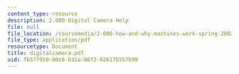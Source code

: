 ```yaml
---
content_type: resource
description: 2.000 Digital Camera Help
file: null
file_location: /coursemedia/2-000-how-and-why-machines-work-spring-2002/fb577950b0c6b32a86f282617b557b99_digitalcamera.pdf
file_type: application/pdf
resourcetype: Document
title: digitalcamera.pdf
uid: fb577950-b0c6-b32a-86f2-82617b557b99
---
```

